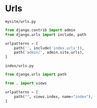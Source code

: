 # Urls

`mysite/urls.py`

```py
from django.contrib import admin
from django.urls import include, path

urlpatterns = [
    path('', include('index.urls')),
    path('admin/', admin.site.urls),
]
```

`index/urls.py`

```py
from django.urls import path

from . import views

urlpatterns = [
    path("", views.index, name="index"),
]
```
